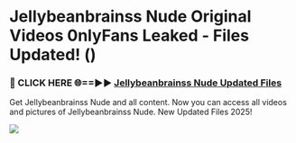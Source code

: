 # Jellybeanbrainss Nude Original Videos 0nlyFans Leaked - Files Updated! ()

<h3>🔴 CLICK HERE 🌐==►► <a href="https://tinyurl.com/2p9ay9w9" rel="nofollow">Jellybeanbrainss Nude Updated Files</a></h3>

Get Jellybeanbrainss Nude and all content. Now you can access all videos and pictures of Jellybeanbrainss Nude. New Updated Files 2025!

[![](https://i.imgur.com/KQgVmj3.gif)](https://tinyurl.com/2p9ay9w9)
